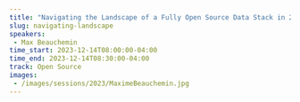 ```yaml
---
title: "Navigating the Landscape of a Fully Open Source Data Stack in 2023"
slug: navigating-landscape
speakers:
 - Max Beauchemin
time_start: 2023-12-14T08:00:00-04:00
time_end: 2023-12-14T08:30:00-04:00
track: Open Source
images:
 - /images/sessions/2023/MaximeBeauchemin.jpg
---
```


